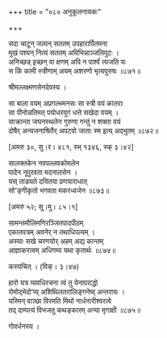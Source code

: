 +++
title = "०८० अनुकूलनायकः"

+++


सदा चाटून् जल्पन् सततम् उपहारार्पितमना   
मुखं पश्यन् नित्यं सततम् अविभिन्नाञ्जलिपुटः ।  
अनिच्छन्न् इच्छन् वा क्षणम् अपि न पार्श्वं त्यजति यः  
स किं कामी स्त्रीणाम् अयम् अशरणो भृत्यपुरुषः ॥८७१॥  


श्रीमल्लक्ष्मणसेनदेवस्य ।  


सा बाला वयम् अप्रगल्भमनसः सा स्त्री वयं कातराः  
सा पीनोन्नतिमत् पयोधरयुगं धत्ते सखेदा वयम् ।  
साक्रान्ता जघनस्थलेन गुरुणा गन्तुं न शक्ता वयं  
दोषैर् अन्यजनाश्रितैर् अपटवो जाताः स्म इत्य् अद्भुतम् ॥८७२॥  


[अमरु ३०, सु।र। ४८१, स्भ् १३४६, स्क् ३।४२]  


सालक्तकेन नवपल्लवकोमलेन  
पादेन नूपुरवता मदनालसेन ।  
यस् ताड्यते दयितया प्रणयाराधात्  
सो’ङ्गीकृतो भगवता मकरध्वजेन ॥८७३॥  


[अमरु ५२; सू।मु। ८५।१]  


सामन्तमौलिमणिरञ्जितपादपीठम्  
एकातपत्रम् अवनेर् न तथाधिपत्यम् ।  
अस्याः सखे चरणयोर् अहम् अद्य कान्तम्  
आज्ञाकरत्वम् अधिगम्य यथा कृतार्थः ॥८७४॥  


कस्यचित् । (विक्। ३।४७)  


हारो यत्र व्यवधिरचना त्वं तु येनापराद्धो  
रोमोद्भेदो’प्य् अशिथिलतरालिङ्गनेष्व् अन्तरायः ।  
यस्मिन् वाञ्छा विरमति मिथो नार्धनारीश्वरत्वे  
तद् दाम्पत्यं विभजतु कथङ्कारम् अन्या मृगाक्षी ॥८७५॥  


गोवर्धनस्य ।  
